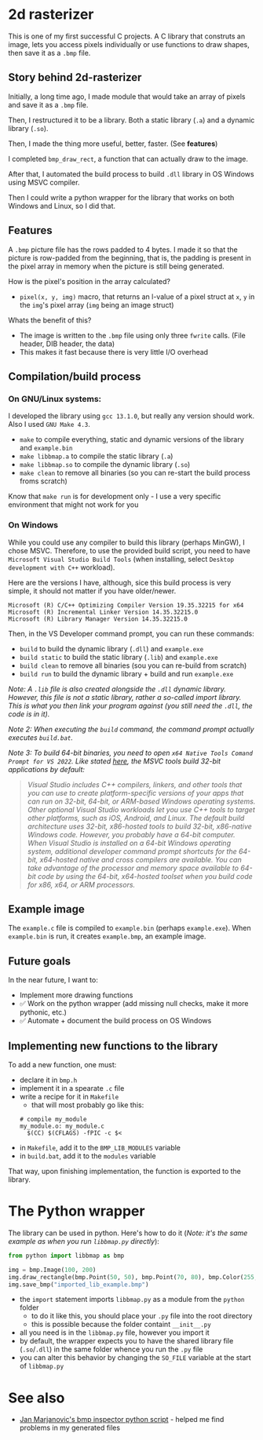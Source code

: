 # 2d rasterizer
This is one of my first successful C projects. A C library that construts an image, lets you access pixels individually or use functions to draw shapes, then save it as a `.bmp` file.

## Story behind 2d-rasterizer
Initially, a long time ago, I made module that would take an array of pixels and save it as a `.bmp` file. 

Then, I restructured it to be a library. Both a static library (`.a`) and a dynamic library (`.so`).

Then, I made the thing more useful, better, faster. (See **features**)

I completed `bmp_draw_rect`, a function that can actually draw to the image.

After that, I automated the build process to build `.dll` library in OS Windows using MSVC compiler. 

Then I could write a python wrapper for the library that works on both Windows and Linux, so I did that.

## Features

A `.bmp` picture file has the rows padded to 4 bytes. I made it so that the picture is row-padded from the beginning, that is, the padding is present in the pixel array in memory when the picture is still being generated. 

How is the pixel's position in the array calculated?
- `pixel(x, y, img)` macro, that returns an l-value of a pixel struct at `x`, `y` in the  `img`'s pixel array (`img` being an image struct)

Whats the benefit of this?
- The image is written to the `.bmp` file using only three `fwrite` calls. (File header, DIB header, the data)
- This makes it fast because there is very little I/O overhead

## Compilation/build process
### On GNU/Linux systems:
I developed the library using `gcc 13.1.0`, but really any version should work. Also I used `GNU Make 4.3`.

- `make` to compile everything, static and dynamic versions of the library and `example.bin`
- `make libbmap.a` to compile the static library (`.a`)
- `make libbmap.so` to compile the dynamic library (`.so`)
- `make clean` to remove all binaries (so you can re-start the build process froms scratch)

Know that `make run` is for development only - I use a very specific environment that might not work for you

### On Windows
While you could use any compiler to build this library (perhaps MinGW), I chose MSVC. Therefore, to use the provided build script, you need to have `Microsoft Visual Studio Build Tools` (when installing, select `Desktop development with C++` workload).

Here are the versions I have, although, sice this build process is very simple, it should not matter if you have older/newer.
```
Microsoft (R) C/C++ Optimizing Compiler Version 19.35.32215 for x64
Microsoft (R) Incremental Linker Version 14.35.32215.0
Microsoft (R) Library Manager Version 14.35.32215.0
```

Then, in the VS Developer command prompt, you can run these commands:

- `build` to build the dynamic library (`.dll`) and `example.exe`
- `build static` to build the static library (`.lib`) and `example.exe`
- `build clean` to remove all binaries (sou you can re-build from scratch)
- `build run` to build the dynamic library + build and run `example.exe`

*Note: A `.lib` file is also created alongside the `.dll` dynamic library. However, this file is not a static library, rather a so-called *import library*. This is what you then link your program against (you still need the `.dll`, the code is in it).*

*Note 2: When executing the `build` command, the command prompt actually executes `build.bat`.*

*Note 3: To build 64-bit binaries, you need to open `x64 Native Tools Comand Prompt for VS 2022`.*
*Like stated [here](https://learn.microsoft.com/en-us/cpp/build/how-to-enable-a-64-bit-visual-cpp-toolset-on-the-command-line?view=msvc-170), the MSVC tools build 32-bit applications by default:*
> *Visual Studio includes C++ compilers, linkers, and other tools that you can use to create platform-specific versions of your apps that can run on 32-bit, 64-bit, or ARM-based Windows operating systems. Other optional Visual Studio workloads let you use C++ tools to target other platforms, such as iOS, Android, and Linux. The default build architecture uses 32-bit, x86-hosted tools to build 32-bit, x86-native Windows code. However, you probably have a 64-bit computer. When Visual Studio is installed on a 64-bit Windows operating system, additional developer command prompt shortcuts for the 64-bit, x64-hosted native and cross compilers are available. You can take advantage of the processor and memory space available to 64-bit code by using the 64-bit, x64-hosted toolset when you build code for x86, x64, or ARM processors.*

## Example image
The `example.c` file is compiled to `example.bin` (perhaps `example.exe`). When `example.bin` is run, it creates `example.bmp`, an example image.

## Future goals
In the near future, I want to:
- Implement more drawing functions
- ✅ Work on the python wrapper (add missing null checks, make it more pythonic, etc.)
- ✅ Automate + document the build process on OS Windows

## Implementing new functions to the library
To add a new function, one must:
- declare it in `bmp.h`
- implement it in a spearate `.c` file
- write a recipe for it in `Makefile`
  - that will most probably go like this:
  ```
  # compile my_module
  my_module.o: my_module.c
  	$(CC) $(CFLAGS) -fPIC -c $<
  ```
- in `Makefile`, add it to the `BMP_LIB_MODULES` variable
- in `build.bat`, add it to the `modules` variable

That way, upon finishing implementation, the function is exported to the library.

# The Python wrapper
The library can be used in python. Here's how to do it (*Note: it's the same example as when you run `libbmap.py` directly*):
```py
from python import libbmap as bmp

img = bmp.Image(100, 200)
img.draw_rectangle(bmp.Point(50, 50), bmp.Point(70, 80), bmp.Color(255, 0, 0))
img.save_bmp("imported_lib_example.bmp")
```
- the `import` statement imports `libbmap.py` as a module from the `python` folder 
  - to do it like this, you should place your `.py` file into the root directory
  - this is possible because the folder containt `__init__.py`
- all you need is in the `libbmap.py` file, however you import it
- by default, the wrapper expects you to have the shared library file (`.so`/`.dll`) in the same folder whence you run the `.py` file
- you can alter this behavior by changing the `SO_FILE` variable at the start of `libbmap.py`

# See also
- [Jan Marjanovic's bmp inspector python script](https://gist.github.com/j-marjanovic/5319384ad6606d6fd6d6) - helped me find problems in my generated files
